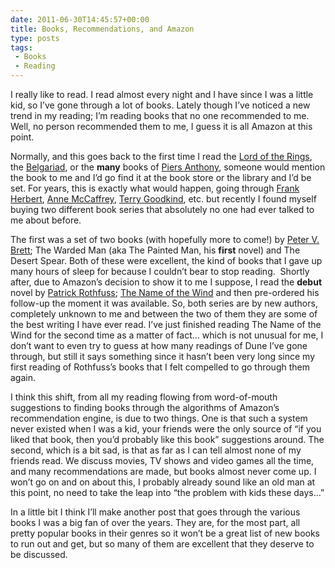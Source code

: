 ```yaml
---
date: 2011-06-30T14:45:57+00:00
title: Books, Recommendations, and Amazon
type: posts
tags:
 - Books
 - Reading
---
```

I really like to read. I read almost every night and I have since I was a little kid, so I’ve gone through a lot of books. Lately though I’ve noticed a new trend in my reading; I’m reading books that no one recommended to me. Well, no person recommended them to me, I guess it is all Amazon at this point.

Normally, and this goes back to the first time I read the [Lord of the Rings](http://www.amazon.com/J.-R.-R.-Tolkien/e/B000ARC6KA/ref=sr_tc_ep?qid=1309418319), the [Belgariad](http://www.amazon.com/Belgariad-Set-Books-1-5-Enchanters/dp/0345340442/ref=sr_1_3?ie=UTF8&qid=1309418036&sr=8-3), or the **many** books of [Piers Anthony](http://www.amazon.com/Piers-Anthony/e/B000APX5IE/ref=sr_ntt_srch_lnk_1?qid=1309418275&sr=1-1), someone would mention the book to me and I’d go find it at the book store or the library and I’d be set. For years, this is exactly what would happen, going through [Frank Herbert](http://www.amazon.com/Frank-Herbert/e/B000APO5OM/ref=sr_ntt_srch_lnk_1?qid=1309418351&sr=1-1), [Anne McCaffrey](http://www.amazon.com/Anne-McCaffrey/e/B000ARA0JO/ref=sr_ntt_srch_lnk_1?qid=1309418381&sr=1-1), [Terry Goodkind](http://www.amazon.com/Terry-Goodkind/e/B000APZOQA/ref=sr_ntt_srch_lnk_1?qid=1309418423&sr=1-1), etc. but recently I found myself buying two different book series that absolutely no one had ever talked to me about before.

The first was a set of two books (with hopefully more to come!) by [Peter V. Brett](http://www.amazon.com/Peter-V.-Brett/e/B001OJR7Y8/ref=sr_ntt_srch_lnk_1?qid=1309418461&sr=1-1); The Warded Man (aka The Painted Man, his **first** novel) and The Desert Spear. Both of these were excellent, the kind of books that I gave up many hours of sleep for because I couldn’t bear to stop reading.  Shortly after, due to Amazon’s decision to show it to me I suppose, I read the **debut** novel by [Patrick Rothfuss](http://www.amazon.com/Patrick-Rothfuss/e/B001DAHXZQ/ref=ntt_aut_sim_4_1); [The Name of the Wind](http://www.amazon.com/Name-Wind-Kingkiller-Chronicles-Day/dp/0756405890/ref=ntt_at_ep_dpt_2) and then pre-ordered his follow-up the moment it was available. So, both series are by new authors, completely unknown to me and between the two of them they are some of the best writing I have ever read. I’ve just finished reading The Name of the Wind for the second time as a matter of fact… which is not unusual for me, I don’t want to even try to guess at how many readings of Dune I’ve gone through, but still it says something since it hasn’t been very long since my first reading of Rothfuss’s books that I felt compelled to go through them again.

I think this shift, from all my reading flowing from word-of-mouth suggestions to finding books through the algorithms of Amazon’s recommendation engine, is due to two things. One is that such a system never existed when I was a kid, your friends were the only source of “if you liked that book, then you’d probably like this book” suggestions around. The second, which is a bit sad, is that as far as I can tell almost none of my friends read. We discuss movies, TV shows and video games all the time, and many recommendations are made, but books almost never come up. I won’t go on and on about this, I probably already sound like an old man at this point, no need to take the leap into “the problem with kids these days…”

In a little bit I think I’ll make another post that goes through the various books I was a big fan of over the years. They are, for the most part, all pretty popular books in their genres so it won’t be a great list of new books to run out and get, but so many of them are excellent that they deserve to be discussed.
